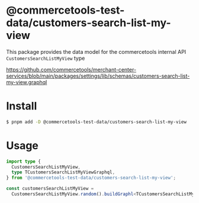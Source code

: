 # @commercetools-test-data/customers-search-list-my-view

This package provides the data model for the commercetools internal API `CustomersSearchListMyView` type

https://github.com/commercetools/merchant-center-services/blob/main/packages/settings/lib/schemas/customers-search-list-my-view.graphql

# Install

```bash
$ pnpm add -D @commercetools-test-data/customers-search-list-my-view
```

# Usage

```ts
import type {
  CustomersSearchListMyView,
  type TCustomersSearchListMyViewGraphql,
} from '@commercetools-test-data/customers-search-list-my-view';

const customersSearchListMyView =
  CustomersSearchListMyView.random().buildGraphl<TCustomersSearchListMyViewGraphql>();
```
